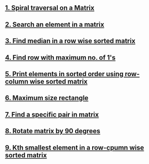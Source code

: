 ## [1. Spiral traversal on a Matrix](https://github.com/singh7priyanshu/love_babbar_450_solutions/tree/main/matrix/Spiral%20traversal%20on%20a%20Matrix)<br />
## [2. Search an element in a matrix](https://github.com/singh7priyanshu/love_babbar_450_solutions/tree/main/matrix/Search%20a%202D%20Matrix)<br />
## [3. Find median in a row wise sorted matrix](https://github.com/singh7priyanshu/love_babbar_450_solutions/tree/main/matrix/Find%20median%20in%20a%20row%20wise%20sorted%20matrix)<br />
## [4. Find row with maximum no. of 1's](https://github.com/singh7priyanshu/love_babbar_450_solutions/tree/main/matrix/Find%20row%20with%20maximum%20no.%20of%201's)<br />
## [5. Print elements in sorted order using row-column wise sorted matrix](https://github.com/singh7priyanshu/love_babbar_450_solutions/tree/main/matrix/Print%20elements%20in%20sorted%20order%20using%20row-column%20wise%20sorted%20matrix)<br />
## [6. Maximum size rectangle](https://github.com/singh7priyanshu/love_babbar_450_solutions/tree/main/matrix/Maximum%20size%20rectangle)<br />
## [7. Find a specific pair in matrix](https://github.com/singh7priyanshu/love_babbar_450_solutions/tree/main/matrix/Find%20a%20specific%20pair%20in%20matrix.cpp)<br />
## [8. Rotate matrix by 90 degrees](https://github.com/singh7priyanshu/love_babbar_450_solutions/tree/main/matrix/Rotate%20matrix%20by%2090%20degrees)<br />
## [9. Kth smallest element in a row-cpumn wise sorted matrix](https://github.com/singh7priyanshu/love_babbar_450_solutions/tree/main/matrix/Kth%20smallest%20element%20in%20a%20row-cpumn%20wise%20sorted%20matrix)<br />
